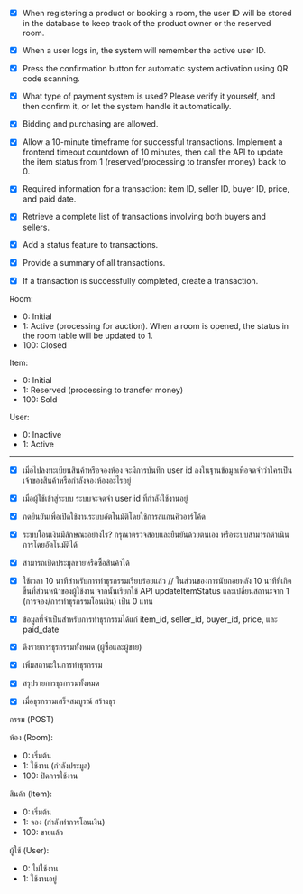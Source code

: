 - [x] When registering a product or booking a room, the user ID will be stored in the database to keep track of the product owner or the reserved room.
- [x] When a user logs in, the system will remember the active user ID.

- [x] Press the confirmation button for automatic system activation using QR code scanning.
- [x] What type of payment system is used? Please verify it yourself, and then confirm it, or let the system handle it automatically.

- [x] Bidding and purchasing are allowed.
- [x] Allow a 10-minute timeframe for successful transactions. Implement a frontend timeout countdown of 10 minutes, then call the API to update the item status from 1 (reserved/processing to transfer money) back to 0.
- [x] Required information for a transaction: item ID, seller ID, buyer ID, price, and paid date.
- [x] Retrieve a complete list of transactions involving both buyers and sellers.
- [x] Add a status feature to transactions.
- [x] Provide a summary of all transactions.

- [x] If a transaction is successfully completed, create a transaction.

Room:
- 0: Initial
- 1: Active (processing for auction). When a room is opened, the status in the room table will be updated to 1.
- 100: Closed

Item:
- 0: Initial
- 1: Reserved (processing to transfer money)
- 100: Sold

User:
- 0: Inactive
- 1: Active


-----------------------------------------------------

- [x] เมื่อไปลงทะเบียนสินค้าหรือจองห้อง จะมีการบันทึก user id ลงในฐานข้อมูลเพื่อจดจำว่าใครเป็นเจ้าของสินค้าหรือกำลังจองห้องอะไรอยู่
- [x] เมื่อผู้ใช้เข้าสู่ระบบ ระบบจะจดจำ user id ที่กำลังใช้งานอยู่

- [x] กดยืนยันเพื่อเปิดใช้งานระบบอัตโนมัติโดยใช้การสแกนคิวอาร์โค้ด
- [x] ระบบโอนเงินมีลักษณะอย่างไร? กรุณาตรวจสอบและยืนยันด้วยตนเอง หรือระบบสามารถดำเนินการโดยอัตโนมัติได้

- [x] สามารถเปิดประมูลขายหรือซื้อสินค้าได้
- [x] ใช้เวลา 10 นาทีสำหรับการทำธุรกรรมเรียบร้อยแล้ว // ในส่วนของการนับถอยหลัง 10 นาทีที่เกิดขึ้นที่ส่วนหน้าของผู้ใช้งาน จากนั้นเรียกใช้ API updateItemStatus และเปลี่ยนสถานะจาก 1 (การจอง/การทำธุรกรรมโอนเงิน) เป็น 0 แทน
- [x] ข้อมูลที่จำเป็นสำหรับการทำธุรกรรมได้แก่ item_id, seller_id, buyer_id, price, และ paid_date
- [x] ดึงรายการธุรกรรมทั้งหมด (ผู้ซื้อและผู้ขาย)
- [x] เพิ่มสถานะในการทำธุรกรรม
- [x] สรุปรายการธุรกรรมทั้งหมด

- [x] เมื่อธุรกรรมเสร็จสมบูรณ์ สร้างธุร

กรรม (POST)

ห้อง (Room):
- 0: เริ่มต้น
- 1: ใช้งาน (กำลังประมูล)
- 100: ปิดการใช้งาน

สินค้า (Item):
- 0: เริ่มต้น
- 1: จอง (กำลังทำการโอนเงิน)
- 100: ขายแล้ว

ผู้ใช้ (User):
- 0: ไม่ใช้งาน
- 1: ใช้งานอยู่